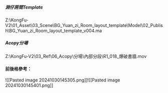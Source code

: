 ##### 淵仔房間Template
Z:\KongFu-V2\01_Asset\03_Scene\BG_Yuan_zi_Room_layout_template\Model\02_Publish\BG_Yuan_zi_Room_layout_template_v004.ma

##### Acopy分場
Z:\KongFu-V2\03_Ref\06_Acopy\分場\內部分段\R1_018_爆破書牆.mov

#### 前後格參考：
![[Pasted image 20241030145305.png]]![[Pasted image 20241030145401.png]]

